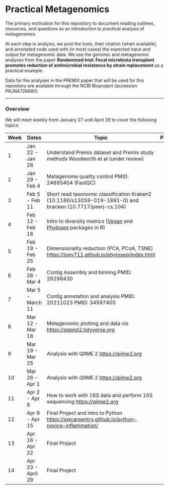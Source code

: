 # Practical Metagenomics
The primary motivation for this repository to document reading outlines, resources, and questions as an introduction to practical analysis of metagenomes.

At each step in analysis, we post the tools, their citation (when available), and annotated code used with (in most cases) the expected input and output for metagenomic data. We use the genomic and metagenomic analyses from the paper **Randomized trial: Fecal microbiota transplant promotes reduction of antimicrobial resistance by strain replacement** as a practical example. 

Data for the analyses in the PREMIX paper that will be used for this repository are available through the NCBI Bioproject (accession PRJNA728680).

---

### Overview
We will meet weekly from January 27 until April 28 to cover the following topics:

| Week | Dates | Topic | Papers |
| --- | --- | --- | --- |
| 1	| Jan 22 - Jan 28 | Understand Premix dataset and Premix study methods Woodworth et al (under review)
| 2	| Jan 29 - Feb 4 | Metagenome quality control PMID: 24695404 (FastQC)
| 3	| Feb 5 - Feb 11 | Short read taxonomic classification Kraken2 (10.1186/s13059-019-1891-0) and bracken (10.7717/peerj-cs.104)
| 4	| Feb 12 - Feb 18 | Intro to diversity metrics ([Vegan](https://github.com/vegandevs/vegan) and [Phyloseq](https://joey711.github.io/phyloseq/index.html) packages in R)
| 5	| Feb 19 - Feb 25 | Dimensionality reduction (PCA, PCoA, TSNE)	https://joey711.github.io/phyloseq/index.html
| 6 | Feb 26 - Mar 4 | Contig Assembly and binning	PMID: 28298430
| 7	| Mar 5 - March 11 | Contig annotation and analysis	PMID: 20211023 PMID: 34597405
| 8	| Mar 12 - Mar 18 | Metagenomic plotting and data vis	https://ggplot2.tidyverse.org
| 9	| Mar 19 - Mar 25 | Analysis with QIIME 2	https://qiime2.org
| 10 | Mar 26 - Apr 1 | Analysis with QIIME 2	https://qiime2.org
| 11 | Apr 2 - Apr 8 | How to work with 16S data and perform 16S sequencing	https://qiime2.org
| 12 | Apr 9 - Apr 15 | Final Project and intro to Python	https://swcarpentry.github.io/python-novice-inflammation/
| 13 | Apr 16 - Apr 22 | Final Project
| 14 | Apr 23 - April 29 | Final Project

